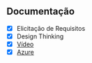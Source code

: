 ## Documentação

- [x] Elicitação de Requisitos
- [x] Design Thinking
- [x] [Vídeo](https://drive.google.com/file/d/1UtrywmyQtACIGXZqrZigqaasRqgdWZmO/view)
- [x] [Azure](https://dev.azure.com/isabelleoliveira2/Lista6/_boards/board/t/Lista6%20Team/Issues)
